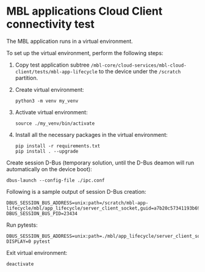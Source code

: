 # MBL applications Cloud Client connectivity test

The MBL application runs in a virtual environment.

To set up the virtual environment, perform the following steps:

1. Copy test application subtree `/mbl-core/cloud-services/mbl-cloud-client/tests/mbl-app-lifecycle`
   to the device under the `/scratch` partition.

1. Create virtual environment:
   ```shell
   python3 -m venv my_venv
   ```

1. Activate virtual environment:
   ```shell
   source ./my_venv/bin/activate
   ```

1. Install all the necessary packages in the virtual environment:
   ```shell
   pip install -r requirements.txt
   pip install . --upgrade
   ```

Create session D-Bus (temporary solution, until the D-Bus deamon will run 
automatically on the device boot):
   ```shell
   dbus-launch --config-file ./ipc.conf
   ```

Following is a sample output of session D-Bus creation:
   ```shell
   DBUS_SESSION_BUS_ADDRESS=unix:path=/scratch/mbl-app-lifecycle/mbl/app_lifecycle/server_client_socket,guid=a7b20c57341193b6981973785c34562c
   DBUS_SESSION_BUS_PID=23434
   ```

Run pytests:
   ```shell
   DBUS_SESSION_BUS_ADDRESS=unix:path=./mbl/app_lifecycle/server_client_socket DISPLAY=0 pytest
   ```

Exit virtual environment:
   ```shell
   deactivate
   ```
